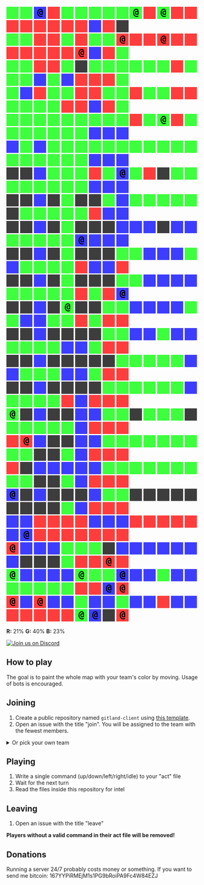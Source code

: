 ![](icons/ug) ![](icons/ug) ![](icons/cb) ![](icons/ur) ![](icons/ug) ![](icons/ug) ![](icons/ug) ![](icons/ug) ![](icons/ug) ![](icons/cg) ![](icons/ur) ![](icons/cg) ![](icons/ur) ![](icons/ur) ![](icons/ur) ![](icons/ur) ![](icons/ur) ![](icons/ur) ![](icons/ur) ![](icons/ur) ![](icons/ub) ![](icons/ur) ![](icons/ux)  
![](icons/ug) ![](icons/ug) ![](icons/ur) ![](icons/ur) ![](icons/ug) ![](icons/ur) ![](icons/ug) ![](icons/ug) ![](icons/cr) ![](icons/ur) ![](icons/ur) ![](icons/cr) ![](icons/ur) ![](icons/ur) ![](icons/ur) ![](icons/ur) ![](icons/ur) ![](icons/ur) ![](icons/ur) ![](icons/cr) ![](icons/ub) ![](icons/ur) ![](icons/ug)  
![](icons/ug) ![](icons/ug) ![](icons/ur) ![](icons/ur) ![](icons/ug) ![](icons/ux) ![](icons/ug) ![](icons/ug) ![](icons/ug) ![](icons/ug) ![](icons/ug) ![](icons/ug) ![](icons/ur) ![](icons/ug) ![](icons/ug) ![](icons/ug) ![](icons/ub) ![](icons/ug) ![](icons/ub) ![](icons/ur) ![](icons/ur) ![](icons/ur) ![](icons/ug)  
![](icons/ug) ![](icons/ub) ![](icons/ur) ![](icons/ug) ![](icons/ug) ![](icons/ur) ![](icons/ur) ![](icons/ug) ![](icons/ug) ![](icons/ur) ![](icons/ug) ![](icons/ug) ![](icons/ur) ![](icons/ur) ![](icons/ug) ![](icons/ug) ![](icons/ug) ![](icons/ug) ![](icons/ur) ![](icons/ur) ![](icons/ub) ![](icons/ur) ![](icons/ug)  
![](icons/ug) ![](icons/ug) ![](icons/ug) ![](icons/ug) ![](icons/ug) ![](icons/ug) ![](icons/ug) ![](icons/ug) ![](icons/ug) ![](icons/ur) ![](icons/ug) ![](icons/cg) ![](icons/ur) ![](icons/ug) ![](icons/ug) ![](icons/ug) ![](icons/ug) ![](icons/ug) ![](icons/ug) ![](icons/ug) ![](icons/ub) ![](icons/ub) ![](icons/ub)  
![](icons/ub) ![](icons/ug) ![](icons/ub) ![](icons/ug) ![](icons/ug) ![](icons/ug) ![](icons/ug) ![](icons/ug) ![](icons/ug) ![](icons/ug) ![](icons/ug) ![](icons/ug) ![](icons/ug) ![](icons/ug) ![](icons/ug) ![](icons/ug) ![](icons/ug) ![](icons/ug) ![](icons/ug) ![](icons/ug) ![](icons/ub) ![](icons/ub) ![](icons/ub)  
![](icons/ux) ![](icons/ux) ![](icons/ub) ![](icons/ug) ![](icons/ug) ![](icons/ug) ![](icons/ur) ![](icons/ug) ![](icons/cb) ![](icons/ug) ![](icons/ur) ![](icons/ux) ![](icons/ug) ![](icons/ug) ![](icons/ug) ![](icons/ug) ![](icons/ug) ![](icons/ug) ![](icons/ug) ![](icons/ug) ![](icons/ub) ![](icons/ub) ![](icons/ub)  
![](icons/ux) ![](icons/ux) ![](icons/ub) ![](icons/ux) ![](icons/ug) ![](icons/ux) ![](icons/ux) ![](icons/ug) ![](icons/ub) ![](icons/ug) ![](icons/ug) ![](icons/ug) ![](icons/ug) ![](icons/ug) ![](icons/ux) ![](icons/ug) ![](icons/ug) ![](icons/ug) ![](icons/ug) ![](icons/ug) ![](icons/ur) ![](icons/ub) ![](icons/ub)  
![](icons/ux) ![](icons/ux) ![](icons/ub) ![](icons/ux) ![](icons/ug) ![](icons/ux) ![](icons/ux) ![](icons/ux) ![](icons/ub) ![](icons/ub) ![](icons/ub) ![](icons/ux) ![](icons/ub) ![](icons/ub) ![](icons/ug) ![](icons/ug) ![](icons/ug) ![](icons/ug) ![](icons/ug) ![](icons/cb) ![](icons/ub) ![](icons/ub) ![](icons/ub)  
![](icons/ux) ![](icons/ux) ![](icons/ub) ![](icons/ux) ![](icons/ug) ![](icons/ux) ![](icons/ux) ![](icons/ux) ![](icons/ug) ![](icons/ug) ![](icons/ub) ![](icons/ub) ![](icons/ub) ![](icons/ug) ![](icons/ub) ![](icons/ug) ![](icons/ug) ![](icons/ug) ![](icons/ug) ![](icons/ur) ![](icons/ub) ![](icons/ub) ![](icons/ur)  
![](icons/ux) ![](icons/ux) ![](icons/ub) ![](icons/ux) ![](icons/ug) ![](icons/ux) ![](icons/ux) ![](icons/ux) ![](icons/ug) ![](icons/ug) ![](icons/ub) ![](icons/ub) ![](icons/ub) ![](icons/ub) ![](icons/ug) ![](icons/ug) ![](icons/ug) ![](icons/ug) ![](icons/ug) ![](icons/ur) ![](icons/ug) ![](icons/ur) ![](icons/cb)  
![](icons/ux) ![](icons/ux) ![](icons/ub) ![](icons/ux) ![](icons/cg) ![](icons/ux) ![](icons/ux) ![](icons/ug) ![](icons/ug) ![](icons/ub) ![](icons/ub) ![](icons/ub) ![](icons/ub) ![](icons/ug) ![](icons/ug) ![](icons/ub) ![](icons/ub) ![](icons/ug) ![](icons/ug) ![](icons/ur) ![](icons/ug) ![](icons/ur) ![](icons/ur)  
![](icons/ux) ![](icons/ux) ![](icons/ub) ![](icons/ux) ![](icons/ux) ![](icons/ux) ![](icons/ux) ![](icons/ug) ![](icons/ug) ![](icons/ub) ![](icons/ub) ![](icons/ug) ![](icons/ub) ![](icons/ub) ![](icons/ug) ![](icons/ug) ![](icons/ug) ![](icons/ug) ![](icons/ub) ![](icons/ub) ![](icons/ug) ![](icons/ur) ![](icons/ur)  
![](icons/ux) ![](icons/ux) ![](icons/ub) ![](icons/ux) ![](icons/ux) ![](icons/ux) ![](icons/ux) ![](icons/ux) ![](icons/ug) ![](icons/ug) ![](icons/ug) ![](icons/ug) ![](icons/ug) ![](icons/ub) ![](icons/ub) ![](icons/ug) ![](icons/ug) ![](icons/ug) ![](icons/ub) ![](icons/ub) ![](icons/ug) ![](icons/ur) ![](icons/ur)  
![](icons/ux) ![](icons/ux) ![](icons/ub) ![](icons/ux) ![](icons/ux) ![](icons/ux) ![](icons/ux) ![](icons/ug) ![](icons/ug) ![](icons/ug) ![](icons/ug) ![](icons/ug) ![](icons/ug) ![](icons/ub) ![](icons/ug) ![](icons/ug) ![](icons/ug) ![](icons/ug) ![](icons/ur) ![](icons/ub) ![](icons/ur) ![](icons/ur) ![](icons/ur)  
![](icons/cg) ![](icons/ux) ![](icons/ub) ![](icons/ux) ![](icons/ux) ![](icons/ub) ![](icons/ub) ![](icons/ug) ![](icons/ug) ![](icons/ux) ![](icons/ug) ![](icons/ug) ![](icons/ug) ![](icons/ux) ![](icons/ug) ![](icons/ug) ![](icons/ug) ![](icons/ug) ![](icons/ug) ![](icons/ub) ![](icons/ur) ![](icons/ur) ![](icons/ur)  
![](icons/ur) ![](icons/cr) ![](icons/ub) ![](icons/ux) ![](icons/ux) ![](icons/ub) ![](icons/ub) ![](icons/ug) ![](icons/ug) ![](icons/ug) ![](icons/ug) ![](icons/ug) ![](icons/ug) ![](icons/ug) ![](icons/ug) ![](icons/ug) ![](icons/ux) ![](icons/ux) ![](icons/ug) ![](icons/ub) ![](icons/ur) ![](icons/ur) ![](icons/ur)  
![](icons/ur) ![](icons/ux) ![](icons/ub) ![](icons/ub) ![](icons/ub) ![](icons/ub) ![](icons/ub) ![](icons/ug) ![](icons/ug) ![](icons/ug) ![](icons/ug) ![](icons/ug) ![](icons/ug) ![](icons/ug) ![](icons/ug) ![](icons/ug) ![](icons/ux) ![](icons/ux) ![](icons/ug) ![](icons/ub) ![](icons/ur) ![](icons/ur) ![](icons/ur)  
![](icons/cb) ![](icons/ux) ![](icons/ub) ![](icons/ux) ![](icons/ux) ![](icons/ux) ![](icons/ub) ![](icons/ug) ![](icons/ug) ![](icons/ux) ![](icons/ux) ![](icons/ux) ![](icons/ux) ![](icons/ux) ![](icons/ux) ![](icons/ux) ![](icons/ux) ![](icons/ux) ![](icons/ug) ![](icons/ub) ![](icons/ur) ![](icons/ur) ![](icons/ur)  
![](icons/ub) ![](icons/ub) ![](icons/ur) ![](icons/ur) ![](icons/ur) ![](icons/ur) ![](icons/ub) ![](icons/ub) ![](icons/ub) ![](icons/ur) ![](icons/ur) ![](icons/ur) ![](icons/ur) ![](icons/ur) ![](icons/ub) ![](icons/cb) ![](icons/ur) ![](icons/ur) ![](icons/ur) ![](icons/ur) ![](icons/ur) ![](icons/ur) ![](icons/ur)  
![](icons/cr) ![](icons/ub) ![](icons/ub) ![](icons/ub) ![](icons/ug) ![](icons/ug) ![](icons/ug) ![](icons/ux) ![](icons/ub) ![](icons/ub) ![](icons/ub) ![](icons/ub) ![](icons/ub) ![](icons/ub) ![](icons/ub) ![](icons/ux) ![](icons/ux) ![](icons/ux) ![](icons/ug) ![](icons/ur) ![](icons/ur) ![](icons/cr) ![](icons/ur)  
![](icons/cg) ![](icons/ub) ![](icons/ub) ![](icons/ub) ![](icons/ub) ![](icons/cg) ![](icons/ug) ![](icons/ug) ![](icons/cb) ![](icons/ub) ![](icons/ub) ![](icons/ug) ![](icons/ub) ![](icons/ub) ![](icons/ug) ![](icons/ug) ![](icons/ug) ![](icons/ug) ![](icons/ug) ![](icons/ur) ![](icons/ur) ![](icons/cb) ![](icons/cr)  
![](icons/cr) ![](icons/ub) ![](icons/cr) ![](icons/ub) ![](icons/ub) ![](icons/ug) ![](icons/ub) ![](icons/ub) ![](icons/ug) ![](icons/ub) ![](icons/ub) ![](icons/ur) ![](icons/ub) ![](icons/ub) ![](icons/ur) ![](icons/ur) ![](icons/ur) ![](icons/ur) ![](icons/ur) ![](icons/cg) ![](icons/cb) ![](icons/ux) ![](icons/cr)

**R:** 21% **G:** 40% **B:** 23%


<a href="https://discord.gg/vSk8CJj">
  <img src="https://i.imgur.com/YNyTNuw.png" alt="Join us on Discord" height="64"/>
</a>

## How to play

The goal is to paint the whole map with your team's color by moving. Usage of bots is encouraged.

## Joining
1. Create a public repository named `gitland-client` using [this template](https://github.com/Richienb/gitland-client-boilerplate/generate).
2. Open an issue with the title "join". You will be assigned to the team with the fewest members.
<details>
<summary>Or pick your own team</summary>
Open an issue with a team name as the title (cr/cg/cb)
</details>

## Playing
1. Write a single command (up/down/left/right/idle) to your "act" file
2. Wait for the next turn
3. Read the files inside this repository for intel

## Leaving
1. Open an issue with the title "leave"

**Players without a valid command in their act file will be removed!**

## Donations
Running a server 24/7 probably costs money or something. If you want to send me bitcoin: 167YYPiRMEjM1s1PG9bRoiPA9Fc4W84EZJ
